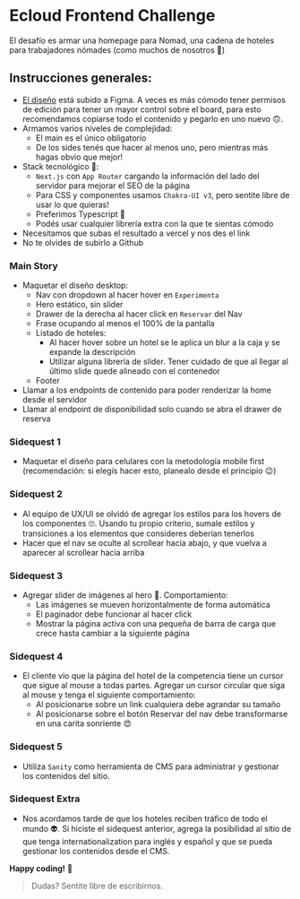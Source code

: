 # Ecloud Frontend Challenge

El desafío es armar una homepage para Nomad, una cadena de hoteles para trabajadores nómades (como muchos de nosotros 🧳)

## Instrucciones generales:
- [El diseño](https://www.figma.com/design/y06rSLImOcbTmEbmbriZfY/Frontend---Challenge) está subido a Figma. A veces es más cómodo tener permisos de edición para tener un mayor control sobre el board, para esto recomendamos copiarse todo el contenido y pegarlo en uno nuevo 🙃.
- Armamos varios niveles de complejidad:
  - El main es el único obligatorio
  - De los sides tenés que hacer al menos uno, pero mientras más hagas obvio que mejor!
- Stack tecnológico 🤖:
  - `Next.js` con `App Router` cargando la información del lado del servidor para mejorar el SEO de la página
  - Para CSS y componentes usamos `Chakra-UI v3`, pero sentite libre de usar lo que quieras!
  - Preferimos Typescript 🤟
  - Podés usar cualquier librería extra con la que te sientas cómodo
- Necesitamos que subas el resultado a vercel y nos des el link
- No te olvides de subirlo a Github

### Main Story
- Maquetar el diseño desktop:
  - Nav con dropdown al hacer hover en `Experimenta`
  - Hero estático, sin slider
  - Drawer de la derecha al hacer click en `Reservar` del Nav
  - Frase ocupando al menos el 100% de la pantalla
  - Listado de hoteles:
    - Al hacer hover sobre un hotel se le aplica un blur a la caja y se expande la descripción
    - Utilizar alguna librería de slider. Tener cuidado de que al llegar al último slide quede alineado con el contenedor
  - Footer
- Llamar a los endpoints de contenido para poder renderizar la home desde el servidor
- Llamar al endpoint de disponibilidad solo cuando se abra el drawer de reserva

### Sidequest 1
- Maquetar el diseño para celulares con la metodología mobile first (recomendación: si elegís hacer esto, planealo desde el principio 😉)

### Sidequest 2
- Al equipo de UX/UI se olvidó de agregar los estilos para los hovers de los componentes 🙄. Usando tu propio criterio, sumale estilos y transiciones a los elementos que consideres deberían tenerlos
- Hacer que el nav se oculte al scrollear hacia abajo, y que vuelva a aparecer al scrollear hacia arriba

### Sidequest 3
- Agregar slider de imágenes al hero 🎠. Comportamiento:
  - Las imágenes se mueven horizontalmente de forma automática
  - El paginador debe funcionar al hacer click
  - Mostrar la página activa con una pequeña de barra de carga que crece hasta cambiar a la siguiente página

### Sidequest 4
- El cliente vio que la página del hotel de la competencia tiene un cursor que sigue al mouse a todas partes. Agregar un cursor circular que siga al mouse y tenga el siguiente comportamiento:
  - Al posicionarse sobre un link cualquiera debe agrandar su tamaño
  - Al posicionarse sobre el botón Reservar del nav debe transformarse en una carita sonriente 😍

### Sidequest 5
- Utiliza `Sanity` como herramienta de CMS para administrar y gestionar los contenidos del sitio.

### Sidequest Extra
- Nos acordamos tarde de que los hoteles reciben tráfico de todo el mundo 👽. Si hiciste el sidequest anterior, agrega la posibilidad al sitio de que tenga internationalization para inglés y español y que se pueda gestionar los contenidos desde el CMS.

**Happy coding!** 👾

> Dudas? Sentite libre de escribirnos.
